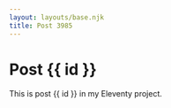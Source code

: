 ```yaml
---
layout: layouts/base.njk
title: Post 3985
---
```


# Post {{ id }}

This is post {{ id }} in my Eleventy project.

